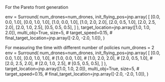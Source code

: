 For the Pareto front generation

env = Surround(
            num_drones=num_drones,
            init_flying_pos=jnp.array(
                [
                    [0.0, 0.0, 1.0],
                    [0.0, 1.0, 1.0],
                    [1.0, 0.0, 1.0],
                    [1.0, 2.0, 2.0],
                    [2.0, 0.5, 1.0],
                    [2.0, 2.5, 2.0],
                    [2.0, 1.0, 2.5],
                    [0.5, 0.5, 0.5],
                ]
            ),
            target_location=jnp.array([1.0, 1.0, 2.0]),
            multi_obj=True,
            size=5,
            # target_speed=0.15,
            # final_target_location=jnp.array([-2.0, -2.0, 1.0]),
        )


For measuring the time with different number of policies
num_drones = 2
        env = Surround(
            num_drones=num_drones,
            init_flying_pos=jnp.array(
                [
                    [0.0, 0.0, 1.0],
                    [0.0, 1.0, 1.0],
                    # [1.0, 0.0, 1.0],
                    # [1.0, 2.0, 2.0],
                    # [2.0, 0.5, 1.0],
                    # [2.0, 2.5, 2.0],
                    # [2.0, 1.0, 2.5],
                    # [0.5, 0.5, 0.5],
                ]
            ),
            target_location=jnp.array([1.0, 1.0, 2.0]),
            multi_obj=True,
            size=5,
            # target_speed=0.15,
            # final_target_location=jnp.array([-2.0, -2.0, 1.0]),
        )
